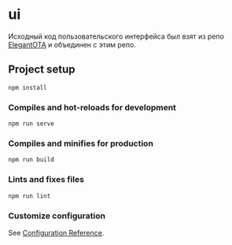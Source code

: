 # ui

Исходный код пользовательского интерфейса был взят из репо [ElegantOTA](https://github.com/ayushsharma82/ElegantOTA/tree/master/ui) и объединен с этим репо.

## Project setup
```
npm install
```

### Compiles and hot-reloads for development
```
npm run serve
```

### Compiles and minifies for production
```
npm run build
```

### Lints and fixes files
```
npm run lint
```

### Customize configuration
See [Configuration Reference](https://cli.vuejs.org/config/).
